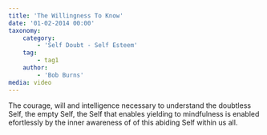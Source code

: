 ```yaml
---
title: 'The Willingness To Know'
date: '01-02-2014 00:00'
taxonomy:
    category:
        - 'Self Doubt - Self Esteem'
    tag:
        - tag1
    author:
        - 'Bob Burns'
media: video
---
```


The courage, will and intelligence necessary to understand the doubtless Self, the empty Self, the Self that enables yielding to mindfulness is enabled efortlessly by the inner awareness of of this abiding Self within us all. 

